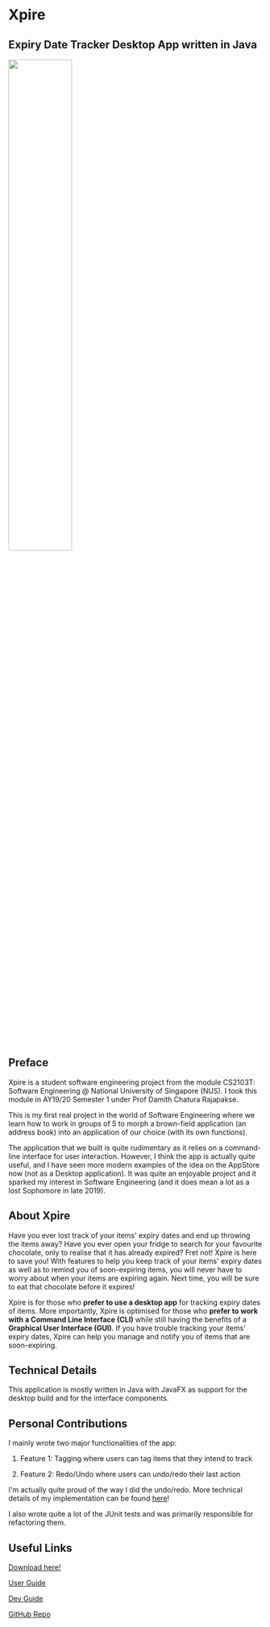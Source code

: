 <h1 id="h1-md-ele">Xpire</h1>

<h2 id="h2-md-ele">Expiry Date Tracker Desktop App written in Java</h2>

<img align="center" alt="" src="../projects/cards/xpire-img.png" width="50%" height="auto" />

## Preface

Xpire is a student software engineering project from the module CS2103T:
Software Engineering @ National University of Singapore (NUS). I took this
module in AY19/20 Semester 1 under Prof Damith Chatura Rajapakse.

This is my first real project in the world of Software Engineering where we
learn how to work in groups of 5 to morph a brown-field application (an address
book) into an application of our choice (with its own functions).

The application that we built is quite rudimentary as it relies on a
command-line interface for user interaction. However, I think the app is
actually quite useful, and I have seen more modern examples of the idea on the
AppStore now (not as a Desktop application). It was quite an enjoyable project
and it sparked my interest in Software Engineering (and it does mean a lot as a
lost Sophomore in late 2019).

## About Xpire

Have you ever lost track of your items' expiry dates and end up throwing the
items away? Have you ever open your fridge to search for your favourite
chocolate, only to realise that it has already expired? Fret not! Xpire is here
to save you! With features to help you keep track of your items' expiry dates as
well as to remind you of soon-expiring items, you will never have to worry about
when your items are expiring again. Next time, you will be sure to eat that
chocolate before it expires!

Xpire is for those who **prefer to use a desktop app** for tracking expiry dates
of items. More importantly, Xpire is optimised for those who **prefer to work
with a Command Line Interface (CLI)** while still having the benefits of a
**Graphical User Interface (GUI)**. If you have trouble tracking your items'
expiry dates, Xpire can help you manage and notify you of items that are
soon-expiring.

## Technical Details

This application is mostly written in Java with JavaFX as support for the
desktop build and for the interface components.

## Personal Contributions

I mainly wrote two major functionalities of the app:

1. Feature 1: Tagging where users can tag items that they intend to track

2. Feature 2: Redo/Undo where users can undo/redo their last action

I'm actually quite proud of the way I did the undo/redo. More technical details
of my implementation can be found
[here](https://ay1920s1-cs2103t-f11-2.github.io/main/DeveloperGuide.html#undo-redo-feature)!

I also wrote quite a lot of the JUnit tests and was primarily responsible for
refactoring them.

## Useful Links

[Download here!](https://github.com/AY1920S1-CS2103T-F11-2/main/releases/tag/v1.4)

[User Guide](https://ay1920s1-cs2103t-f11-2.github.io/main/UserGuide.html)

[Dev Guide](https://ay1920s1-cs2103t-f11-2.github.io/main/DeveloperGuide.html)

[GitHub Repo](https://github.com/AY1920S1-CS2103T-F11-2/main)
